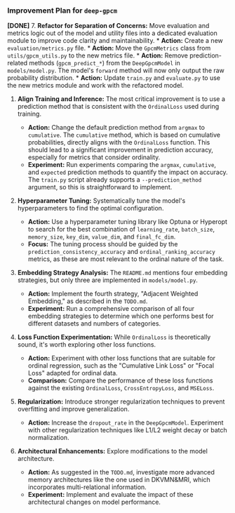 ### Improvement Plan for `deep-gpcm`

**[DONE]** 7. **Refactor for Separation of Concerns:** Move evaluation and metrics logic out of the model and utility files into a dedicated evaluation module to improve code clarity and maintainability.
    *   **Action:** Create a new `evaluation/metrics.py` file.
    *   **Action:** Move the `GpcmMetrics` class from `utils/gpcm_utils.py` to the new metrics file.
    *   **Action:** Remove prediction-related methods (`gpcm_predict_*`) from the `DeepGpcmModel` in `models/model.py`. The model's `forward` method will now only output the raw probability distribution.
    *   **Action:** Update `train.py` and `evaluate.py` to use the new metrics module and work with the refactored model.

1.  **Align Training and Inference:** The most critical improvement is to use a prediction method that is consistent with the `OrdinalLoss` used during training.
    *   **Action:** Change the default prediction method from `argmax` to `cumulative`. The `cumulative` method, which is based on cumulative probabilities, directly aligns with the `OrdinalLoss` function. This should lead to a significant improvement in prediction accuracy, especially for metrics that consider ordinality.
    *   **Experiment:** Run experiments comparing the `argmax`, `cumulative`, and `expected` prediction methods to quantify the impact on accuracy. The `train.py` script already supports a `--prediction_method` argument, so this is straightforward to implement.

2.  **Hyperparameter Tuning:** Systematically tune the model's hyperparameters to find the optimal configuration.
    *   **Action:** Use a hyperparameter tuning library like Optuna or Hyperopt to search for the best combination of `learning_rate`, `batch_size`, `memory_size`, `key_dim`, `value_dim`, and `final_fc_dim`.
    *   **Focus:** The tuning process should be guided by the `prediction_consistency_accuracy` and `ordinal_ranking_accuracy` metrics, as these are most relevant to the ordinal nature of the task.

3.  **Embedding Strategy Analysis:** The `README.md` mentions four embedding strategies, but only three are implemented in `models/model.py`.
    *   **Action:** Implement the fourth strategy, "Adjacent Weighted Embedding," as described in the `TODO.md`.
    *   **Experiment:** Run a comprehensive comparison of all four embedding strategies to determine which one performs best for different datasets and numbers of categories.

4.  **Loss Function Experimentation:** While `OrdinalLoss` is theoretically sound, it's worth exploring other loss functions.
    *   **Action:** Experiment with other loss functions that are suitable for ordinal regression, such as the "Cumulative Link Loss" or "Focal Loss" adapted for ordinal data.
    *   **Comparison:** Compare the performance of these loss functions against the existing `OrdinalLoss`, `CrossEntropyLoss`, and `MSELoss`.

5.  **Regularization:** Introduce stronger regularization techniques to prevent overfitting and improve generalization.
    *   **Action:** Increase the `dropout_rate` in the `DeepGpcmModel`. Experiment with other regularization techniques like L1/L2 weight decay or batch normalization.

6.  **Architectural Enhancements:** Explore modifications to the model architecture.
    *   **Action:** As suggested in the `TODO.md`, investigate more advanced memory architectures like the one used in DKVMN&MRI, which incorporates multi-relational information.
    *   **Experiment:** Implement and evaluate the impact of these architectural changes on model performance.